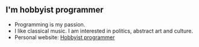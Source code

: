 ## I'm hobbyist programmer
* Programming is my passion. 
* I like classical music. I am interested in politics, abstract art and culture. 
* Personal website: [Hobbyist programmer](https://raubuc.net)
